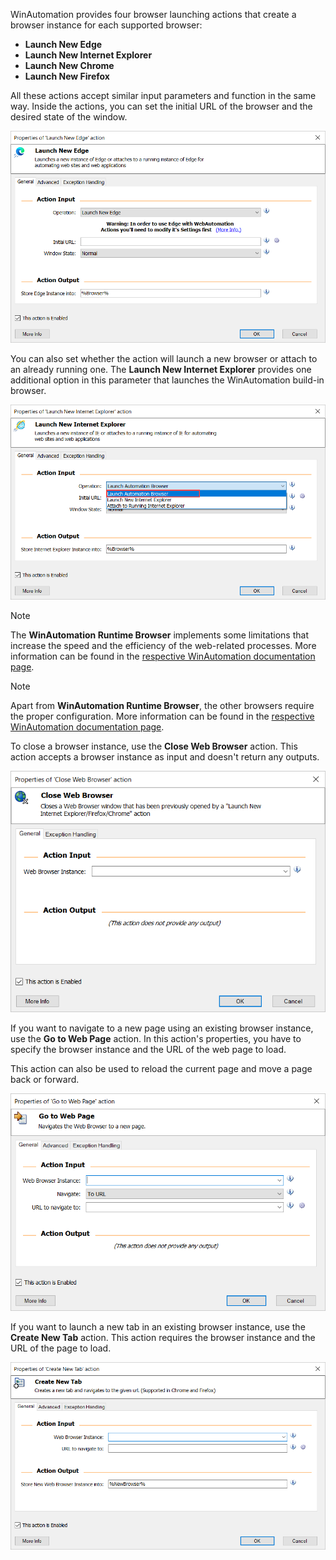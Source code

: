 WinAutomation provides four browser launching actions that create a browser instance for each supported browser: 

- **Launch New Edge**
- **Launch New Internet Explorer**
- **Launch New Chrome**
- **Launch New Firefox**

All these actions accept similar input parameters and function in the same way. Inside the actions, you can set the initial URL of the browser and the desired state of the window. 

![The Launch New Edge action.](..\media\launch-new-edge-action.png)

You can also set whether the action will launch a new browser or attach to an already running one. The **Launch New Internet Explorer** provides one additional option in this parameter that launches the WinAutomation build-in browser. 

![The Launch New Internet Explorer action.](..\media\launch-new-internet-explorer-action.png)

>[!NOTE]
>The **WinAutomation Runtime Browser** implements some limitations that increase the speed and the efficiency of the web-related processes. More information can be found in the [respective WinAutomation documentation page](https://docs.winautomation.com/en/actual-internet-explorer-vs-automated-browser.html). 

>[!NOTE]
>Apart from **WinAutomation Runtime Browser**, the other browsers require the proper configuration. More information can be found in the [respective WinAutomation documentation page](https://docs.winautomation.com/en/configure-chrome--firefox-and-edge-for-web-automation.html).

To close a browser instance, use the **Close Web Browser** action. This action accepts a browser instance as input and doesn't return any outputs.

![The Close Web Browser action.](..\media\close-web-browser-action.png)

If you want to navigate to a new page using an existing browser instance, use the **Go to Web Page** action. In this action's properties, you have to specify the browser instance and the URL of the web page to load. 

This action can also be used to reload the current page and move a page back or forward.

![The Go to Web Page action.](..\media\go-to-web-page-action.png)

If you want to launch a new tab in an existing browser instance, use the **Create New Tab** action. This action requires the browser instance and the URL of the page to load. 

![The Create New Tab action.](..\media\create-new-tab-action.png)